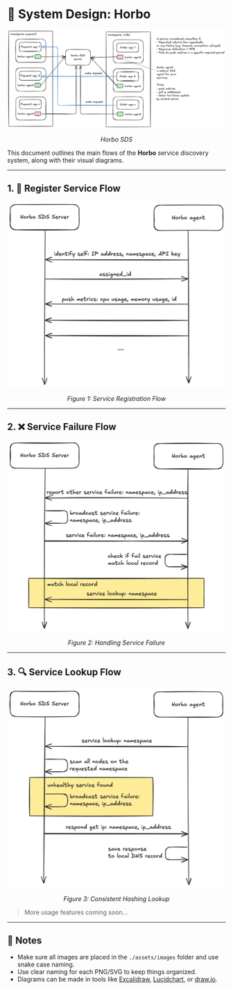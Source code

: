# 📘 System Design: Horbo

![Horbo SDS](./assets/images/horbo_sds.png)
<p align="center"><em>Horbo SDS</em></p>

This document outlines the main flows of the **Horbo** service discovery system, along with their visual diagrams.

---

## 1. 📝 Register Service Flow

![Register Service Flow](./assets/images/register_service.png)
<p align="center"><em>Figure 1: Service Registration Flow</em></p>

---

## 2. ❌ Service Failure Flow

![Service Failure Flow](./assets/images/service_failure.png)
<p align="center"><em>Figure 2: Handling Service Failure</em></p>

---

## 3. 🔍 Service Lookup Flow

![Service Lookup Flow](./assets/images/service_lookup.png)
<p align="center"><em>Figure 3: Consistent Hashing Lookup</em></p>

> More usage features coming soon...

---


## 📁 Notes

- Make sure all images are placed in the `./assets/images` folder and use snake case naming.
- Use clear naming for each PNG/SVG to keep things organized.
- Diagrams can be made in tools like [Excalidraw](https://excalidraw.com), [Lucidchart](https://www.lucidchart.com), or [draw.io](https://draw.io).

